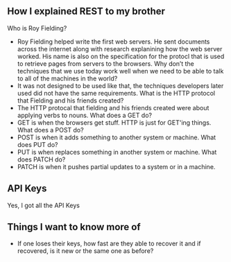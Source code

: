 ## How I explained REST to my brother
Who is Roy Fielding?
- Roy Fielding helped write the first web servers. He sent documents across the internet along with research explanining how the web server worked. His name is also on the specification for the protocl that is used to retrieve pages from servers to the browsers.
Why don’t the techniques that we use today work well when we need to be able to talk to all of the machines in the world?
- It was not designed to be used like that, the techniques developers later used did not have the same requirements. 
What is the HTTP protocol that Fielding and his friends created?
- The HTTP protocal that fielding and his friends created were about applying verbs to nouns. 
What does a GET do?
- GET is when the browsers get stuff. HTTP is just for GET'ing things.
What does a POST do?
- POST is when it adds something to another system or machine.
What does PUT do?
- PUT is when replaces something in another system or machine. 
What does PATCH do?
- PATCH is when it pushes partial updates to a system or in a machine. 

## API Keys
Yes, I got all the API Keys

## Things I want to know more of
- If one loses their keys, how fast are they able to recover it and if recovered, is it new or the same one as before?
